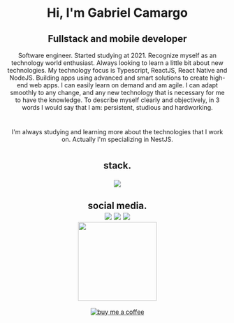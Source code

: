 <h1 align="center">Hi, I'm Gabriel Camargo</h1>
<h2 align="center">Fullstack and mobile developer</h1>

<p align="center">Software engineer. Started studying at 2021. Recognize myself as an technology world enthusiast. Always looking to learn a little bit about new technologies. My technology focus is Typescript, ReactJS, React Native and NodeJS. Building apps using advanced and smart solutions to create high-end web apps. I can easily learn on demand and am agile. I can adapt smoothly to any change, and any new technology that is necessary for me to have the knowledge. To describe myself clearly and objectively, in 3 words I would say that I am: persistent, studious and hardworking.</p>

# 

<p align="center">I'm always studying and learning more about the technologies that I work on. Actually I'm specializing in NestJS.

#

<h2 align="center">stack.
<p align="center">
  <a align="center" href="https://skillicons.dev">
    <img src="https://skillicons.dev/icons?i=react,ts,nodejs,express,nest,mongo,postgres,jest,figma&theme=dark" />
  </a>
</p>
</h2>

<h2 align="center">social media.
<div align="center"> 
  <a href="https://www.instagram.com/gabcamargo" target="_blank"><img src="https://img.shields.io/badge/-Instagram-%23E4405F?style=for-the-badge&logo=instagram&logoColor=white" target="_blank"></a>
  <a href = "mailto:gcamargo.dev@gmail.com"><img src="https://img.shields.io/badge/-Gmail-%23333?style=for-the-badge&logo=gmail&logoColor=white" target="_blank"></a>
  <a href="https://www.linkedin.com/in/gabrielcaamargo/" target="_blank"><img src="https://img.shields.io/badge/-LinkedIn-%230077B5?style=for-the-badge&logo=linkedin&logoColor=white" target="_blank"></a> 
 
</div>


 <img height="180em" src="https://github-readme-stats.vercel.app/api/top-langs/?username=gabrielcaamargo&layout=compact&langs_count=7&theme=tokyonight"/>


</h2>
<p align="center">
  <a href="https://www.buymeacoffee.com/gcamargo" target="_blank" align="center">
  <img align="center" src="https://img.shields.io/badge/Buy%20Me%20a%20Coffee-ffdd00?style=for-the-badge&logo=buy-me-a-coffee&logoColor=white" alt="buy me a coffee"/>
</a>
  </p>

